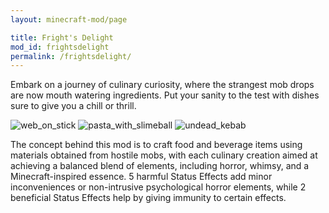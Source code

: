 ```yaml
---
layout: minecraft-mod/page

title: Fright's Delight
mod_id: frightsdelight
permalink: /frightsdelight/
---
```


Embark on a journey of culinary curiosity, where the strangest mob drops are now mouth watering ingredients. Put your sanity to the test with dishes sure to give you a chill or thrill. 

![web_on_stick](https://i.imgur.com/4ZotzmR.png)
![pasta_with_slimeball](https://i.imgur.com/hMHtqac.png)
![undead_kebab](https://i.imgur.com/N33JLFu.png)

The concept behind this mod is to craft food and beverage items using materials obtained from hostile mobs, with each culinary creation aimed at achieving a balanced blend of elements, including horror, whimsy, and a Minecraft-inspired essence. 5 harmful Status Effects add minor inconveniences or non-intrusive psychological horror elements, while 2 beneficial Status Effects help by giving immunity to certain effects.